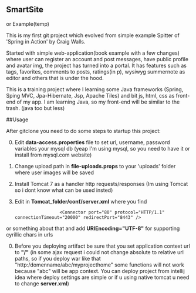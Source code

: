 ## SmartSite
or Example(temp)

This is my first git project which evolved from simple example Spitter of 'Spring in Action' by Craig Walls.

Started with simple web-application(book example with a few changes) where user can register an account and post messages,
have public profile and avatar img, the project has turned into a portal. It has features such as tags, favorites,
comments to posts, ratings(in p), wysiwyg summernote as editor and others that is under the hood.

This is a training project where I learning some Java frameworks (Spring, Sping MVC, Jpa-Hibernate, Jsp, Apache Tiles) 
and bit js, html, css as front-end of my app. I am learning Java, so my front-end will be similar to the trash. (java too but less)

##Usage

After gitclone you need to do some steps to startup this project:

0. Edit **data-access.properties** file to set url, username, password variables your mysql db (yeap I'm using mysql, so you need to have it or install from mysql.com website)

0. Change upload path in **file-uploads.props** to your 'uploads' folder where user images will be saved 

0. Install Tomcat 7 as a handler http requests/responses (Im using Tomcat so i dont know what can be used insted)

0. Edit in **Tomcat_folder/conf/server.xml** where you find 
    					
    					
    					<Connector port="80" protocol="HTTP/1.1" connectionTimeout="20000" redirectPort="8443" /> 
or something about that and add **URIEncoding="UTF-8"** for supporting cyrillic chars in urls

0. Before you deploying artifact be sure that you set application context url to **"/"** (in some ajax request i could not change absolute to relative url paths, so if you deploy war like that "http:/domenname/abc/myprojecthome" some functions will not work because "abc" will be app context. You can deploy project from intellij idea where deploy settings are simple or if u using native tomcat u need to change **server.xml**)

			
			
